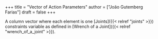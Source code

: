 +++
title = "Vector of Action Parameters"
author = ["João Gutemberg Farias"]
draft = false
+++

A column vector where each element is one [Joints]({{< relref "joints" >}}) constraints variable as defined in [Wrench of a Joint]({{< relref "wrench_of_a_joint" >}}).
